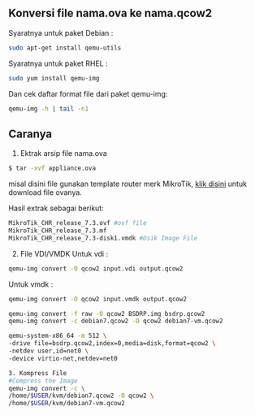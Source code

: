 ## Konversi file nama.ova ke nama.qcow2
Syaratnya untuk paket Debian :
```sh
sudo apt-get install qemu-utils
```
Syaratnya untuk paket RHEL :
```sh
sudo yum install qemu-img
```
Dan cek daftar format file dari paket qemu-img:
```sh
qemu-img -h | tail -n1
```
## Caranya
1. Ektrak arsip file nama.ova
  ```sh
  $ tar -xvf appliance.ova
  ```
  misal disini file gunakan template router merk MikroTik,
  [klik disini](https://download.mikrotik.com/routeros/7.3/chr-7.3.ova) untuk download file ovanya.

  Hasil extrak sebagai berikut:
  ```sh
  MikroTik_CHR_release_7.3.ovf #ovf file
  MikroTik_CHR_release_7.3.mf
  MikroTik_CHR_release_7.3-disk1.vmdk #Dsik Image File
  ```
2. File VDI/VMDK
Untuk vdi :
```sh
qemu-img convert -O qcow2 input.vdi output.qcow2
```
Untuk vmdk :
```sh
qemu-img convert -O qcow2 input.vmdk output.qcow2
```

```sh
qemu-img convert -f raw -O qcow2 BSDRP.img bsdrp.qcow2
qemu-img convert -c debian7.qcow2 -O qcow2 debian7-vm.qcow2

qemu-system-x86_64 -m 512 \
-drive file=bsdrp.qcow2,index=0,media=disk,format=qcow2 \
-netdev user,id=net0 \
-device virtio-net,netdev=net0

3. Kompress File
#Compress the Image
qemu-img convert -c \
/home/$USER/kvm/debian7.qcow2 -O qcow2 \
/home/$USER/kvm/debian7-vm.qcow2
